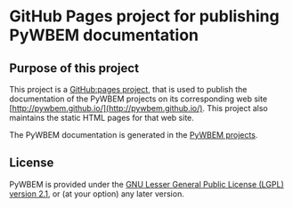 GitHub Pages project for publishing PyWBEM documentation 
========================================================

Purpose of this project
-----------------------

This project is a [GitHub:pages project](https://pages.github.com),
that is used to publish the documentation of the PyWBEM projects
on its corresponding web site
[http://pywbem.github.io/](http://pywbem.github.io/).
This project also maintains the static HTML pages for that web site.

The PyWBEM documentation is generated in the
[PyWBEM projects](https://github.com/pywbem).

License
-------

PyWBEM is provided under the
[GNU Lesser General Public License (LGPL) version 2.1](LICENSE.txt),
or (at your option) any later version.
